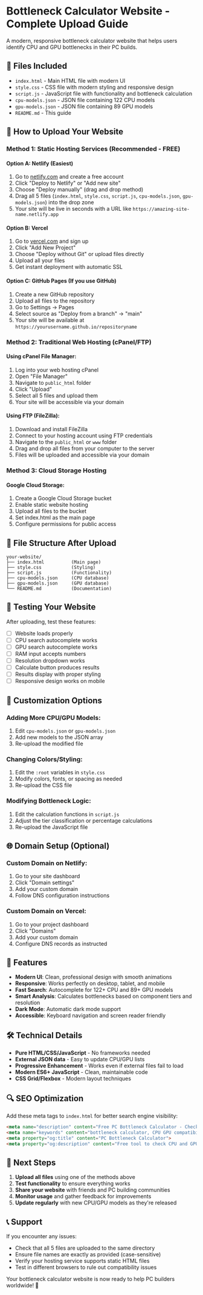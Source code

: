 # Bottleneck Calculator Website - Complete Upload Guide

A modern, responsive bottleneck calculator website that helps users identify CPU and GPU bottlenecks in their PC builds.

## 📁 Files Included

- `index.html` - Main HTML file with modern UI
- `style.css` - CSS file with modern styling and responsive design
- `script.js` - JavaScript file with functionality and bottleneck calculation
- `cpu-models.json` - JSON file containing 122 CPU models
- `gpu-models.json` - JSON file containing 89 GPU models
- `README.md` - This guide

## 🚀 How to Upload Your Website

### Method 1: Static Hosting Services (Recommended - FREE)

#### Option A: Netlify (Easiest)
1. Go to [netlify.com](https://netlify.com) and create a free account
2. Click "Deploy to Netlify" or "Add new site"
3. Choose "Deploy manually" (drag and drop method)
4. Drag all 5 files (`index.html`, `style.css`, `script.js`, `cpu-models.json`, `gpu-models.json`) into the drop zone
5. Your site will be live in seconds with a URL like `https://amazing-site-name.netlify.app`

#### Option B: Vercel
1. Go to [vercel.com](https://vercel.com) and sign up
2. Click "Add New Project"
3. Choose "Deploy without Git" or upload files directly
4. Upload all your files
5. Get instant deployment with automatic SSL

#### Option C: GitHub Pages (If you use GitHub)
1. Create a new GitHub repository
2. Upload all files to the repository
3. Go to Settings → Pages
4. Select source as "Deploy from a branch" → "main"
5. Your site will be available at `https://yourusername.github.io/repositoryname`

### Method 2: Traditional Web Hosting (cPanel/FTP)

#### Using cPanel File Manager:
1. Log into your web hosting cPanel
2. Open "File Manager"
3. Navigate to `public_html` folder
4. Click "Upload"
5. Select all 5 files and upload them
6. Your site will be accessible via your domain

#### Using FTP (FileZilla):
1. Download and install FileZilla
2. Connect to your hosting account using FTP credentials
3. Navigate to the `public_html` or `www` folder
4. Drag and drop all files from your computer to the server
5. Files will be uploaded and accessible via your domain

### Method 3: Cloud Storage Hosting

#### Google Cloud Storage:
1. Create a Google Cloud Storage bucket
2. Enable static website hosting
3. Upload all files to the bucket
4. Set index.html as the main page
5. Configure permissions for public access

## 📝 File Structure After Upload

```
your-website/
├── index.html          (Main page)
├── style.css           (Styling)
├── script.js           (Functionality)
├── cpu-models.json     (CPU database)
├── gpu-models.json     (GPU database)
└── README.md           (Documentation)
```

## 🔧 Testing Your Website

After uploading, test these features:
- [ ] Website loads properly
- [ ] CPU search autocomplete works
- [ ] GPU search autocomplete works
- [ ] RAM input accepts numbers
- [ ] Resolution dropdown works
- [ ] Calculate button produces results
- [ ] Results display with proper styling
- [ ] Responsive design works on mobile

## 🎨 Customization Options

### Adding More CPU/GPU Models:
1. Edit `cpu-models.json` or `gpu-models.json`
2. Add new models to the JSON array
3. Re-upload the modified file

### Changing Colors/Styling:
1. Edit the `:root` variables in `style.css`
2. Modify colors, fonts, or spacing as needed
3. Re-upload the CSS file

### Modifying Bottleneck Logic:
1. Edit the calculation functions in `script.js`
2. Adjust the tier classification or percentage calculations
3. Re-upload the JavaScript file

## 🌐 Domain Setup (Optional)

### Custom Domain on Netlify:
1. Go to your site dashboard
2. Click "Domain settings"
3. Add your custom domain
4. Follow DNS configuration instructions

### Custom Domain on Vercel:
1. Go to your project dashboard
2. Click "Domains"
3. Add your custom domain
4. Configure DNS records as instructed

## 📱 Features

- **Modern UI**: Clean, professional design with smooth animations
- **Responsive**: Works perfectly on desktop, tablet, and mobile
- **Fast Search**: Autocomplete for 122+ CPU and 89+ GPU models
- **Smart Analysis**: Calculates bottlenecks based on component tiers and resolution
- **Dark Mode**: Automatic dark mode support
- **Accessible**: Keyboard navigation and screen reader friendly

## 🛠️ Technical Details

- **Pure HTML/CSS/JavaScript** - No frameworks needed
- **External JSON data** - Easy to update CPU/GPU lists
- **Progressive Enhancement** - Works even if external files fail to load
- **Modern ES6+ JavaScript** - Clean, maintainable code
- **CSS Grid/Flexbox** - Modern layout techniques

## 🔍 SEO Optimization

Add these meta tags to `index.html` for better search engine visibility:

```html
<meta name="description" content="Free PC Bottleneck Calculator - Check CPU and GPU compatibility for optimal gaming performance">
<meta name="keywords" content="bottleneck calculator, CPU GPU compatibility, PC gaming performance">
<meta property="og:title" content="PC Bottleneck Calculator">
<meta property="og:description" content="Free tool to check CPU and GPU bottlenecks in your PC build">
```

## 🎯 Next Steps

1. **Upload all files** using one of the methods above
2. **Test functionality** to ensure everything works
3. **Share your website** with friends and PC building communities
4. **Monitor usage** and gather feedback for improvements
5. **Update regularly** with new CPU/GPU models as they're released

## 📞 Support

If you encounter any issues:
- Check that all 5 files are uploaded to the same directory
- Ensure file names are exactly as provided (case-sensitive)
- Verify your hosting service supports static HTML files
- Test in different browsers to rule out compatibility issues

Your bottleneck calculator website is now ready to help PC builders worldwide! 🎉